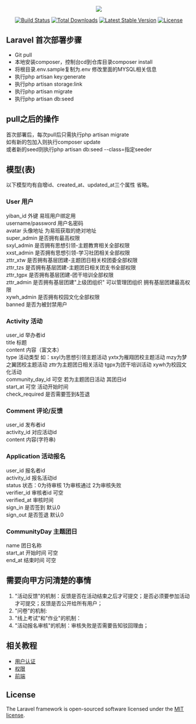 <p align="center"><img src="https://laravel.com/assets/img/components/logo-laravel.svg"></p>

<p align="center">
<a href="https://travis-ci.org/laravel/framework"><img src="https://travis-ci.org/laravel/framework.svg" alt="Build Status"></a>
<a href="https://packagist.org/packages/laravel/framework"><img src="https://poser.pugx.org/laravel/framework/d/total.svg" alt="Total Downloads"></a>
<a href="https://packagist.org/packages/laravel/framework"><img src="https://poser.pugx.org/laravel/framework/v/stable.svg" alt="Latest Stable Version"></a>
<a href="https://packagist.org/packages/laravel/framework"><img src="https://poser.pugx.org/laravel/framework/license.svg" alt="License"></a>
</p>

## Laravel 首次部署步骤

- Git pull
- 本地安装composer，控制台cd到仓库目录composer install
- 将根目录.env.sample复制为.env 修改里面的MYSQL相关信息
- 执行php artisan key:generate
- 执行php artisan storage:link
- 执行php artisan migrate
- 执行php artisan db:seed

## pull之后的操作

首次部署后，每次pull后只需执行php artisan migrate  
如有新的包加入则执行composer update  
或者新的seed则执行php artisan db:seed --class=指定seeder  

## 模型(表)
以下模型均有自增id、created_at、updated_at三个属性 省略。

### User 用户  

yiban_id 外键 易班用户绑定用  
username/password 用户名密码  
avatar 头像地址 为易班获取的绝对地址  
super_admin   是否拥有最高权限  
sxyl_admin    是否拥有思想引领-主题教育相关全部权限  
xxst_admin    是否拥有思想引领-学习社团相关全部权限  
zttr_xtw      是否拥有基层团建-主题团日相关校团委全部权限  
zttr_tzs      是否拥有基层团建-主题团日相关团支书全部权限  
zttr_tgpx     是否拥有基层团建-团干培训全部权限  
zttr_admin    是否拥有基层团建"上级团组织" 可以管理团组织 拥有基层团建最高权限  
xywh_admin    是否拥有校园文化全部权限  
banned        是否为被封禁用户  

### Activity 活动  

user_id 举办者id  
title 标题  
content 内容（富文本）  
type 活动类型 如：sxyl为思想引领主题活动 yxtx为雁翔团校主题活动 mzy为梦之翼团校主题活动 zttr为主题团日相关活动 tgpx为团干培训活动 xywh为校园文化活动  
community_day_id 可空 若为主题团日活动 其团日id  
start_at 可空 活动开始时间  
check_required 是否需要签到&签退  

### Comment 评论/反馈

user_id 发布者id  
activity_id 对应活动id  
content 内容(字符串)  

### Application 活动报名
user_id 报名者id    
activity_id 报名活动id    
status 状态：0为待审核 1为审核通过 2为审核失败  
verifier_id 审核者id 可空  
verified_at 审核时间  
sign_in 是否签到 默认0  
sign_out 是否签退 默认0  

### CommunityDay 主题团日
name 团日名称  
start_at 开始时间 可空  
end_at 结束时间 可空  

## 需要向甲方问清楚的事情

1. "活动反馈"的机制：反馈是否在活动结束之后才可提交；是否必须要参加活动才可提交；反馈是否公开给所有用户；  
2. "问卷"的机制:  
3. "线上考试"和"作业"的机制：  
4. "活动报名审核"的机制：审核失败是否需要告知驳回理由；  

## 相关教程

- [用户认证](https://laravel-china.org/docs/laravel/5.6/authentication)
- [权限](https://laravel-china.org/docs/laravel/5.6/authorization)
- [前端](https://laravel-china.org/docs/laravel/5.6/blade)


## License

The Laravel framework is open-sourced software licensed under the [MIT license](https://opensource.org/licenses/MIT).
